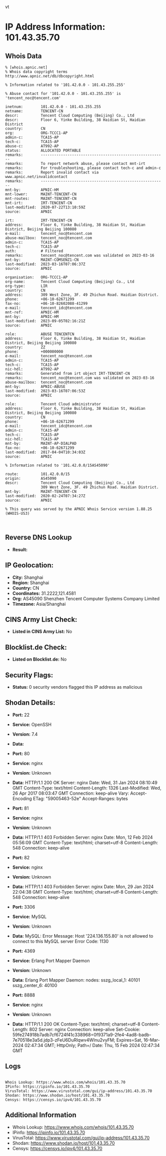 vt
# IP Address Information: 101.43.35.70

## Whois Data
```
% [whois.apnic.net]
% Whois data copyright terms    http://www.apnic.net/db/dbcopyright.html

% Information related to '101.42.0.0 - 101.43.255.255'

% Abuse contact for '101.42.0.0 - 101.43.255.255' is 'tencent_noc@tencent.com'

inetnum:        101.42.0.0 - 101.43.255.255
netname:        TENCENT-CN
descr:          Tencent Cloud Computing (Beijing) Co., Ltd
descr:          Floor 6, Yinke Building, 38 Haidian St, Haidian District
country:        CN
org:            ORG-TCCC1-AP
admin-c:        TCA15-AP
tech-c:         TCA15-AP
abuse-c:        AT992-AP
status:         ALLOCATED PORTABLE
remarks:        --------------------------------------------------------
remarks:        To report network abuse, please contact mnt-irt
remarks:        For troubleshooting, please contact tech-c and admin-c
remarks:        Report invalid contact via www.apnic.net/invalidcontact
remarks:        --------------------------------------------------------
mnt-by:         APNIC-HM
mnt-lower:      MAINT-TENCENT-CN
mnt-routes:     MAINT-TENCENT-CN
mnt-irt:        IRT-TENCENT-CN
last-modified:  2020-07-22T13:10:59Z
source:         APNIC

irt:            IRT-TENCENT-CN
address:        Floor 6, Yinke Building, 38 Haidian St, Haidian District, Beijing Beijing 100080
e-mail:         tencent_noc@tencent.com
abuse-mailbox:  tencent_noc@tencent.com
admin-c:        TCA15-AP
tech-c:         TCA15-AP
auth:           # Filtered
remarks:        tencent_noc@tencent.com was validated on 2023-03-16
mnt-by:         MAINT-COMSENZ1-CN
last-modified:  2023-03-16T07:06:37Z
source:         APNIC

organisation:   ORG-TCCC1-AP
org-name:       Tencent Cloud Computing (Beijing) Co., Ltd
org-type:       LIR
country:        CN
address:        309 West Zone, 3F. 49 Zhichun Road. Haidian District.
phone:          +86-10-62671299
fax-no:         +86-10-82602088-41299
e-mail:         tencent_idc@tencent.com
mnt-ref:        APNIC-HM
mnt-by:         APNIC-HM
last-modified:  2023-09-05T02:16:21Z
source:         APNIC

role:           ABUSE TENCENTCN
address:        Floor 6, Yinke Building, 38 Haidian St, Haidian District, Beijing Beijing 100080
country:        ZZ
phone:          +000000000
e-mail:         tencent_noc@tencent.com
admin-c:        TCA15-AP
tech-c:         TCA15-AP
nic-hdl:        AT992-AP
remarks:        Generated from irt object IRT-TENCENT-CN
remarks:        tencent_noc@tencent.com was validated on 2023-03-16
abuse-mailbox:  tencent_noc@tencent.com
mnt-by:         APNIC-ABUSE
last-modified:  2023-03-16T07:06:53Z
source:         APNIC

role:           Tencent Cloud administrator
address:        Floor 6, Yinke Building, 38 Haidian St, Haidian District, Beijing Beijing 100080
country:        CN
phone:          +86-10-62671299
e-mail:         tencent_idc@tencent.com
admin-c:        TCA15-AP
tech-c:         TCA15-AP
nic-hdl:        TCA15-AP
mnt-by:         MAINT-AP-DIALPAD
fax-no:         +86-10-62671299
last-modified:  2017-04-04T10:34:03Z
source:         APNIC

% Information related to '101.42.0.0/15AS45090'

route:          101.42.0.0/15
origin:         AS45090
descr:          Tencent Cloud Computing (Beijing) Co., Ltd
                309 West Zone, 3F. 49 Zhichun Road. Haidian District.
mnt-by:         MAINT-TENCENT-CN
last-modified:  2020-02-24T07:34:27Z
source:         APNIC

% This query was served by the APNIC Whois Service version 1.88.25 (WHOIS-US3)



```
## Reverse DNS Lookup
- **Result:** 

## IP Geolocation:
- **City:** Shanghai
- **Region:** Shanghai
- **Country:** CN
- **Coordinates:** 31.2222,121.4581
- **Org:** AS45090 Shenzhen Tencent Computer Systems Company Limited
- **Timezone:** Asia/Shanghai

## CINS Army List Check:
- **Listed in CINS Army List:** 
No

## Blocklist.de Check:
- **Listed on Blocklist.de:** 
No

## Security Flags:
- **Status:** 0 security vendors flagged this IP address as malicious

## Shodan Details:
- **Port:** 22
- **Service:** OpenSSH
- **Version:** 7.4
- **Data:** 

- **Port:** 80
- **Service:** nginx
- **Version:** Unknown
- **Data:** HTTP/1.1 200 OK
Server: nginx
Date: Wed, 31 Jan 2024 08:10:49 GMT
Content-Type: text/html
Content-Length: 1326
Last-Modified: Wed, 26 Apr 2017 08:03:47 GMT
Connection: keep-alive
Vary: Accept-Encoding
ETag: "59005463-52e"
Accept-Ranges: bytes



- **Port:** 81
- **Service:** nginx
- **Version:** Unknown
- **Data:** HTTP/1.1 403 Forbidden
Server: nginx
Date: Mon, 12 Feb 2024 05:56:09 GMT
Content-Type: text/html; charset=utf-8
Content-Length: 548
Connection: keep-alive



- **Port:** 82
- **Service:** nginx
- **Version:** Unknown
- **Data:** HTTP/1.1 403 Forbidden
Server: nginx
Date: Mon, 29 Jan 2024 22:04:38 GMT
Content-Type: text/html; charset=utf-8
Content-Length: 548
Connection: keep-alive



- **Port:** 3306
- **Service:** MySQL
- **Version:** Unknown
- **Data:** MySQL:
  Error Message: Host '224.136.155.80' is not allowed to connect to this MySQL server
  Error Code: 1130

- **Port:** 4369
- **Service:** Erlang Port Mapper Daemon
- **Version:** Unknown
- **Data:** Erlang Port Mapper Daemon:
  nodes:
    sszg_local_1: 40101
    sszg_center_6: 40100

- **Port:** 8888
- **Service:** nginx
- **Version:** Unknown
- **Data:** HTTP/1.1 200 OK
Content-Type: text/html; charset=utf-8
Content-Length: 802
Server: nginx
Connection: keep-alive
Set-Cookie: 59fe274918b7adb7cf6724f41c338968=0f9371a9-2fe4-4ad8-badb-7e70518e3a5d.jdp3-zFeU6DuRIqwv4WInu2vyFM; Expires=Sat, 16-Mar-2024 02:47:34 GMT; HttpOnly; Path=/
Date: Thu, 15 Feb 2024 02:47:34 GMT



## Logs
```

Whois Lookup: https://www.whois.com/whois/101.43.35.70
IPinfo: https://ipinfo.io/101.43.35.70
VirusTotal: https://www.virustotal.com/gui/ip-address/101.43.35.70
Shodan: https://www.shodan.io/host/101.43.35.70
Censys: https://censys.io/ipv4/101.43.35.70

```
## Additional Information
- Whois Lookup: https://www.whois.com/whois/101.43.35.70
- IPinfo: https://ipinfo.io/101.43.35.70
- VirusTotal: https://www.virustotal.com/gui/ip-address/101.43.35.70
- Shodan: https://www.shodan.io/host/101.43.35.70
- Censys: https://censys.io/ipv4/101.43.35.70

